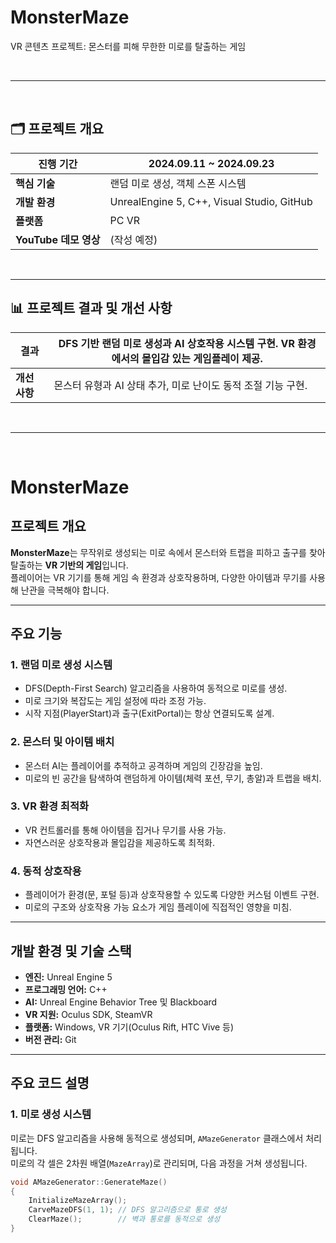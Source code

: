 # MonsterMaze

VR 콘텐츠 프로젝트: 몬스터를 피해 무한한 미로를 탈출하는 게임

<br>

---

<br>

## 🗂️ **프로젝트 개요**

| **진행 기간**       | 2024.09.11 ~ 2024.09.23                |
|---------------------|---------------------------------------|
| **핵심 기술**       | 랜덤 미로 생성, 객체 스폰 시스템 |
| **개발 환경**       | UnrealEngine 5, C++, Visual Studio, GitHub |
| **플랫폼**          | PC VR                                 |
| **YouTube 데모 영상** | (작성 예정)                        |

<br>

---

## 📊 **프로젝트 결과 및 개선 사항**

| **결과** | DFS 기반 랜덤 미로 생성과 AI 상호작용 시스템 구현. VR 환경에서의 몰입감 있는 게임플레이 제공. |
|----------|-------------------------------------------------------------------------------------------|
| **개선 사항** | 몬스터 유형과 AI 상태 추가, 미로 난이도 동적 조절 기능 구현.                             |

<br>

---

<br>

# MonsterMaze

## 프로젝트 개요

**MonsterMaze**는 무작위로 생성되는 미로 속에서 몬스터와 트랩을 피하고 출구를 찾아 탈출하는 **VR 기반의 게임**입니다.  
플레이어는 VR 기기를 통해 게임 속 환경과 상호작용하며, 다양한 아이템과 무기를 사용해 난관을 극복해야 합니다.

---

## 주요 기능

### 1. 랜덤 미로 생성 시스템
- DFS(Depth-First Search) 알고리즘을 사용하여 동적으로 미로를 생성.
- 미로 크기와 복잡도는 게임 설정에 따라 조정 가능.
- 시작 지점(PlayerStart)과 출구(ExitPortal)는 항상 연결되도록 설계.

### 2. 몬스터 및 아이템 배치
- 몬스터 AI는 플레이어를 추적하고 공격하며 게임의 긴장감을 높임.
- 미로의 빈 공간을 탐색하여 랜덤하게 아이템(체력 포션, 무기, 총알)과 트랩을 배치.

### 3. VR 환경 최적화
- VR 컨트롤러를 통해 아이템을 집거나 무기를 사용 가능.
- 자연스러운 상호작용과 몰입감을 제공하도록 최적화.

### 4. 동적 상호작용
- 플레이어가 환경(문, 포털 등)과 상호작용할 수 있도록 다양한 커스텀 이벤트 구현.
- 미로의 구조와 상호작용 가능 요소가 게임 플레이에 직접적인 영향을 미침.

---

## 개발 환경 및 기술 스택

- **엔진:** Unreal Engine 5
- **프로그래밍 언어:** C++
- **AI:** Unreal Engine Behavior Tree 및 Blackboard
- **VR 지원:** Oculus SDK, SteamVR
- **플랫폼:** Windows, VR 기기(Oculus Rift, HTC Vive 등)
- **버전 관리:** Git

---

## 주요 코드 설명

### 1. 미로 생성 시스템
미로는 DFS 알고리즘을 사용해 동적으로 생성되며, `AMazeGenerator` 클래스에서 처리됩니다.  
미로의 각 셀은 2차원 배열(`MazeArray`)로 관리되며, 다음 과정을 거쳐 생성됩니다.

```cpp
void AMazeGenerator::GenerateMaze()
{
    InitializeMazeArray();
    CarveMazeDFS(1, 1); // DFS 알고리즘으로 통로 생성
    ClearMaze();        // 벽과 통로를 동적으로 생성
}
